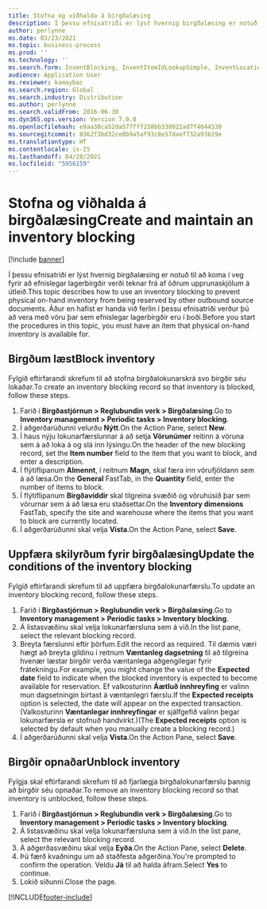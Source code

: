 ```yaml
---
title: Stofna og viðhalda á birgðalæsing
description: Í þessu efnisatriði er lýst hvernig birgðalæsing er notuð til að koma í veg fyrir að efnislegar lagerbirgðir verði teknar frá af öðrum upprunaskjölum á útleið.
author: perlynne
ms.date: 03/23/2021
ms.topic: business-process
ms.prod: ''
ms.technology: ''
ms.search.form: InventBlocking, InventItemIdLookupSimple, InventLocationIdLookup
audience: Application User
ms.reviewer: kamaybac
ms.search.region: Global
ms.search.industry: Distribution
ms.author: perlynne
ms.search.validFrom: 2016-06-30
ms.dyn365.ops.version: Version 7.0.0
ms.openlocfilehash: e9aa38ca52da577fff258bb330922ad7f4044330
ms.sourcegitcommit: 8362f3bd32ce8b9a5af93c8e57daef732a93b19e
ms.translationtype: HT
ms.contentlocale: is-IS
ms.lasthandoff: 04/28/2021
ms.locfileid: "5956159"
---
```

# <a name="create-and-maintain-an-inventory-blocking"></a><span data-ttu-id="b3caf-103">Stofna og viðhalda á birgðalæsing</span><span class="sxs-lookup"><span data-stu-id="b3caf-103">Create and maintain an inventory blocking</span></span>

[!include [banner](../../includes/banner.md)]

<span data-ttu-id="b3caf-104">Í þessu efnisatriði er lýst hvernig birgðalæsing er notuð til að koma í veg fyrir að efnislegar lagerbirgðir verði teknar frá af öðrum upprunaskjölum á útleið.</span><span class="sxs-lookup"><span data-stu-id="b3caf-104">This topic describes how to use an inventory blocking to prevent physical on-hand inventory from being reserved by other outbound source documents.</span></span> <span data-ttu-id="b3caf-105">Áður en hafist er handa við ferlin í þessu efnisatriði verður þú að vera með vöru þar sem efnislegar lagerbirgðir eru í boði.</span><span class="sxs-lookup"><span data-stu-id="b3caf-105">Before you start the procedures in this topic, you must have an item that physical on-hand inventory is available for.</span></span>

## <a name="block-inventory"></a><span data-ttu-id="b3caf-106">Birgðum læst</span><span class="sxs-lookup"><span data-stu-id="b3caf-106">Block inventory</span></span>

<span data-ttu-id="b3caf-107">Fylgið eftirfarandi skrefum til að stofna birgðalokunarskrá svo birgðir séu lokaðar.</span><span class="sxs-lookup"><span data-stu-id="b3caf-107">To create an inventory blocking record so that inventory is blocked, follow these steps.</span></span>

1. <span data-ttu-id="b3caf-108">Farið í **Birgðastjórnun \> Reglubundin verk \> Birgðalæsing**.</span><span class="sxs-lookup"><span data-stu-id="b3caf-108">Go to **Inventory management \> Periodic tasks \> Inventory blocking**.</span></span>
1. <span data-ttu-id="b3caf-109">Í aðgerðarúðunni velurðu **Nýtt**.</span><span class="sxs-lookup"><span data-stu-id="b3caf-109">On the Action Pane, select **New**.</span></span>
1. <span data-ttu-id="b3caf-110">Í haus nýju lokunarfærslunnar á að setja **Vörunúmer** reitinn á vöruna sem á að loka á og slá inn lýsingu.</span><span class="sxs-lookup"><span data-stu-id="b3caf-110">On the header of the new blocking record, set the **Item number** field to the item that you want to block, and enter a description.</span></span>
1. <span data-ttu-id="b3caf-111">Í flýtiflipanum **Almennt**, í reitnum **Magn**, skal færa inn vörufjöldann sem á að læsa.</span><span class="sxs-lookup"><span data-stu-id="b3caf-111">On the **General** FastTab, in the **Quantity** field, enter the number of items to block.</span></span>
1. <span data-ttu-id="b3caf-112">Í flýtiflipanum **Birgðavíddir** skal tilgreina svæðið og vöruhúsið þar sem vörurnar sem á að læsa eru staðsettar.</span><span class="sxs-lookup"><span data-stu-id="b3caf-112">On the **Inventory dimensions** FastTab, specify the site and warehouse where the items that you want to block are currently located.</span></span>
1. <span data-ttu-id="b3caf-113">Í aðgerðarúðunni skal velja **Vista**.</span><span class="sxs-lookup"><span data-stu-id="b3caf-113">On the Action Pane, select **Save**.</span></span>

## <a name="update-the-conditions-of-the-inventory-blocking"></a><span data-ttu-id="b3caf-114">Uppfæra skilyrðum fyrir birgðalæsing</span><span class="sxs-lookup"><span data-stu-id="b3caf-114">Update the conditions of the inventory blocking</span></span>

<span data-ttu-id="b3caf-115">Fylgið eftirfarandi skrefum til að uppfæra birgðalokunarfærslu.</span><span class="sxs-lookup"><span data-stu-id="b3caf-115">To update an inventory blocking record, follow these steps.</span></span>

1. <span data-ttu-id="b3caf-116">Farið í **Birgðastjórnun \> Reglubundin verk \> Birgðalæsing**.</span><span class="sxs-lookup"><span data-stu-id="b3caf-116">Go to **Inventory management \> Periodic tasks \> Inventory blocking**.</span></span>
1. <span data-ttu-id="b3caf-117">Á listasvæðinu skal velja lokunarfærsluna sem á við.</span><span class="sxs-lookup"><span data-stu-id="b3caf-117">In the list pane, select the relevant blocking record.</span></span>
1. <span data-ttu-id="b3caf-118">Breyta færslunni eftir þörfum.</span><span class="sxs-lookup"><span data-stu-id="b3caf-118">Edit the record as required.</span></span> <span data-ttu-id="b3caf-119">Til dæmis væri hægt að breyta gildinu í reitnum **Væntanleg dagsetning** til að tilgreina hvenær læstar birgðir verða væntanlega aðgengilegar fyrir frátekningu.</span><span class="sxs-lookup"><span data-stu-id="b3caf-119">For example, you might change the value of the **Expected date** field to indicate when the blocked inventory is expected to become available for reservation.</span></span> <span data-ttu-id="b3caf-120">Ef valkosturinn **Áætluð innhreyfing** er valinn mun dagsetningin birtast á væntanlegri færslu.</span><span class="sxs-lookup"><span data-stu-id="b3caf-120">If the **Expected receipts** option is selected, the date will appear on the expected transaction.</span></span> <span data-ttu-id="b3caf-121">(Valkosturinn **Væntanlegar innhreyfingar** er sjálfgefið valinn þegar lokunarfærsla er stofnuð handvirkt.)</span><span class="sxs-lookup"><span data-stu-id="b3caf-121">(The **Expected receipts** option is selected by default when you manually create a blocking record.)</span></span>
1. <span data-ttu-id="b3caf-122">Í aðgerðarúðunni skal velja **Vista**.</span><span class="sxs-lookup"><span data-stu-id="b3caf-122">On the Action Pane, select **Save**.</span></span>

## <a name="unblock-inventory"></a><span data-ttu-id="b3caf-123">Birgðir opnaðar</span><span class="sxs-lookup"><span data-stu-id="b3caf-123">Unblock inventory</span></span>

<span data-ttu-id="b3caf-124">Fylgja skal eftirfarandi skrefum til að fjarlægja birgðalokunarfærslu þannig að birgðir séu opnaðar.</span><span class="sxs-lookup"><span data-stu-id="b3caf-124">To remove an inventory blocking record so that inventory is unblocked, follow these steps.</span></span>

1. <span data-ttu-id="b3caf-125">Farið í **Birgðastjórnun \> Reglubundin verk \> Birgðalæsing**.</span><span class="sxs-lookup"><span data-stu-id="b3caf-125">Go to **Inventory management \> Periodic tasks \> Inventory blocking**.</span></span>
1. <span data-ttu-id="b3caf-126">Á listasvæðinu skal velja lokunarfærsluna sem á við.</span><span class="sxs-lookup"><span data-stu-id="b3caf-126">In the list pane, select the relevant blocking record.</span></span>
1. <span data-ttu-id="b3caf-127">Á aðgerðasvæðinu skal velja **Eyða**.</span><span class="sxs-lookup"><span data-stu-id="b3caf-127">On the Action Pane, select **Delete**.</span></span>
1. <span data-ttu-id="b3caf-128">Þú færð kvaðningu um að staðfesta aðgerðina.</span><span class="sxs-lookup"><span data-stu-id="b3caf-128">You're prompted to confirm the operation.</span></span> <span data-ttu-id="b3caf-129">Veldu **Já** til að halda áfram.</span><span class="sxs-lookup"><span data-stu-id="b3caf-129">Select **Yes** to continue.</span></span>
1. <span data-ttu-id="b3caf-130">Lokið síðunni.</span><span class="sxs-lookup"><span data-stu-id="b3caf-130">Close the page.</span></span>

[!INCLUDE[footer-include](../../../includes/footer-banner.md)]
